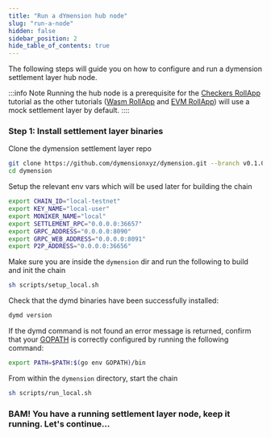 ```yaml
---
title: "Run a dYmension hub node"
slug: "run-a-node"
hidden: false
sidebar_position: 2
hide_table_of_contents: true
---
```


The following steps will guide you on how to configure and run a dymension settlement layer hub node.

:::info Note
Running the hub node is a prerequisite for the [Checkers RollApp](../checkers-rollapp/scaffold-rollapp.md) tutorial as the other tutorials ([Wasm RollApp](docs/developers/cosmwasm-rollapp/index.md) and [EVM RollApp](../evm-rollapp/intro.md)) will
use a mock settlement layer by default.
::::

### Step 1: Install settlement layer binaries

Clone the dymension settlement layer repo

```sh
git clone https://github.com/dymensionxyz/dymension.git --branch v0.1.0-alpha
cd dymension
```

Setup the relevant env vars which will be used later for building the chain

```sh
export CHAIN_ID="local-testnet"
export KEY_NAME="local-user"
export MONIKER_NAME="local"
export SETTLEMENT_RPC="0.0.0.0:36657"
export GRPC_ADDRESS="0.0.0.0:8090"
export GRPC_WEB_ADDRESS="0.0.0.0:8091"
export P2P_ADDRESS="0.0.0.0:36656"
```

Make sure you are inside the `dymension` dir and run the following to build and init the chain

```sh
sh scripts/setup_local.sh
```

Check that the dymd binaries have been successfully installed:

```sh
dymd version
```

If the dymd command is not found an error message is returned, confirm that your [GOPATH](https://go.dev/doc/gopath_code#GOPATH) is correctly configured by running the following command:

```sh
export PATH=$PATH:$(go env GOPATH)/bin
```

From within the `dymension` directory, start the chain

```sh
sh scripts/run_local.sh
```

### BAM! You have a running settlement layer node, keep it running. Let's continue...
